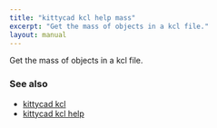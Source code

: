```yaml
---
title: "kittycad kcl help mass"
excerpt: "Get the mass of objects in a kcl file."
layout: manual
---
```


Get the mass of objects in a kcl file.

### See also

* [kittycad kcl](./kittycad_kcl)
* [kittycad kcl help](./kittycad_kcl_help)